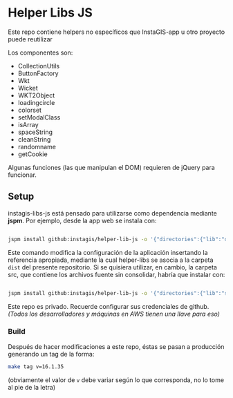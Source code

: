 
# Helper Libs JS

Este repo contiene helpers no específicos que InstaGIS-app u otro proyecto puede reutilizar

Los componentes son:

* CollectionUtils
* ButtonFactory
* Wkt	
* Wicket	
* WKT2Object	
* loadingcircle	
* colorset	
* setModalClass	
* isArray	
* spaceString	
* cleanString	
* randomname	
* getCookie

Algunas funciones (las que manipulan el DOM) requieren de jQuery para funcionar.



## Setup

instagis-libs-js está pensado para utilizarse como dependencia mediante **jspm**. Por ejemplo, desde la app web
se instala con:

```sh

jspm install github:instagis/helper-lib-js -o '{"directories":{"lib":"dist"}}'

```

Este comando modifica la configuración de la aplicación insertando la referencia apropiada, mediante la cual
helper-libs se asocia a la carpeta `dist` del presente repositorio. Si se quisiera utilizar, en cambio, la carpeta
src, que contiene los archivos fuente sin consolidar, habría que instalar con:

```sh

jspm install github:instagis/helper-lib-js -o '{"directories":{"lib":"src"}}'

```

Este repo es privado. Recuerde configurar sus credenciales de github.
*(Todos los desarrolladores y máquinas en AWS tienen una llave para eso)*



### Build

Después de hacer modificaciones a este repo, éstas se pasan a producción generando un tag de la forma:

```sh
make tag v=16.1.35
```

(obviamente el valor de `v` debe variar según lo que corresponda, no lo tome al pie de la letra)



